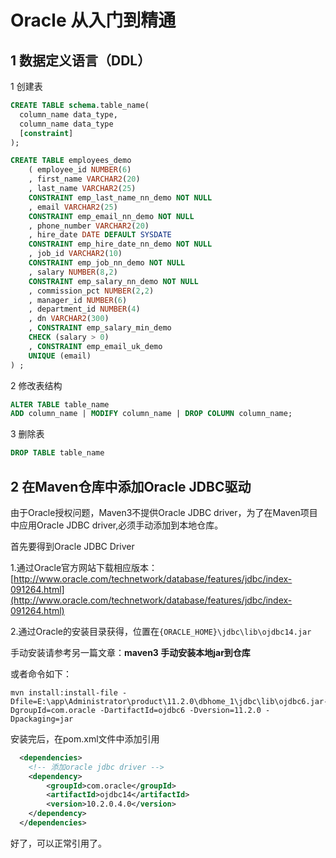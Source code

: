 # Oracle 从入门到精通

## 1 数据定义语言（DDL）

1 创建表

```sql
CREATE TABLE schema.table_name(
  column_name data_type,
  column_name data_type
  [constraint]
);

CREATE TABLE employees_demo
	( employee_id NUMBER(6)
	, first_name VARCHAR2(20)
	, last_name VARCHAR2(25)
	CONSTRAINT emp_last_name_nn_demo NOT NULL
	, email VARCHAR2(25)
	CONSTRAINT emp_email_nn_demo NOT NULL
	, phone_number VARCHAR2(20)
	, hire_date DATE DEFAULT SYSDATE
	CONSTRAINT emp_hire_date_nn_demo NOT NULL
	, job_id VARCHAR2(10)
	CONSTRAINT emp_job_nn_demo NOT NULL
	, salary NUMBER(8,2)
	CONSTRAINT emp_salary_nn_demo NOT NULL
	, commission_pct NUMBER(2,2)
	, manager_id NUMBER(6)
	, department_id NUMBER(4)
	, dn VARCHAR2(300)
	, CONSTRAINT emp_salary_min_demo
	CHECK (salary > 0)
	, CONSTRAINT emp_email_uk_demo
	UNIQUE (email)
) ;
```

2 修改表结构

```sql
ALTER TABLE table_name
ADD column_name | MODIFY column_name | DROP COLUMN column_name;
```

3 删除表

```sql
DROP TABLE table_name
```

## 2 在Maven仓库中添加Oracle JDBC驱动

由于Oracle授权问题，Maven3不提供Oracle JDBC driver，为了在Maven项目中应用Oracle JDBC driver,必须手动添加到本地仓库。

首先要得到Oracle JDBC Driver

1.通过Oracle官方网站下载相应版本：[http://www.oracle.com/technetwork/database/features/jdbc/index-091264.html](http://www.oracle.com/technetwork/database/features/jdbc/index-091264.html)

2.通过Oracle的安装目录获得，位置在`{ORACLE_HOME}\jdbc\lib\ojdbc14.jar` 

手动安装请参考另一篇文章：**maven3 手动安装本地jar到仓库**

或者命令如下：

```shell
mvn install:install-file -Dfile=E:\app\Administrator\product\11.2.0\dbhome_1\jdbc\lib\ojdbc6.jar-DgroupId=com.oracle -DartifactId=ojdbc6 -Dversion=11.2.0 -Dpackaging=jar
```

安装完后，在pom.xml文件中添加引用

```xml
  <dependencies>
    <!-- 添加oracle jdbc driver -->  
    <dependency>    
        <groupId>com.oracle</groupId>    
        <artifactId>ojdbc14</artifactId>    
        <version>10.2.0.4.0</version>
    </dependency>
  </dependencies>
```

好了，可以正常引用了。